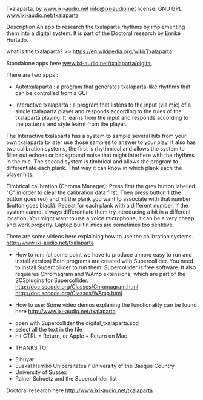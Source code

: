 Txalaparta. by www.ixi-audio.net
info@ixi-audio.net
license: GNU GPL
www.ixi-audio.net/txalaparta

Description
An app to research the txalaparta rhythms by implementing them into a digital system. It is part of the Doctoral research by Enrike Hurtado.

what is the txalaparta? >> https://en.wikipedia.org/wiki/Txalaparta

Standalone apps here
www.ixi-audio.net/txalaparta/digital

There are two apps :

- Autotxalaparta : a program that generates txalaparta-like rhythms that can be controlled from a GUI

- Interactive txalaparta : a program that listens to the input (via mic) of a single txalaparta player and responds according to the rules of the txalaparta playing. It learns from the input and responds according to the patterns and style learnt from the player.

The Interactive txalaparta has a system to sample several hits from your own txalaparta to later use those samples to answer to your play. It also has two calibration systems, the first is rhythmical and allows the system to filter out echoes or background noise that might interfiere with the rhythms in the mic. The second system is timbrical and allows the program to differentiate each plank. That way it can know in which plank each the player hits.

Timbrical calibration (Chroma Manager):  Press first the grey button labelled "C" in order to clear the calibration data first. Then press button 1 (the button goes red) and hit the plank you want to associate with that number (button goes black). Repeat for each plank with a different number. If the system cannot always differentiate them try introducing a hit in a different location. You might want to use a voice microphone, it can be a very cheap and work properly. Laptop builtin mics are sometimes too sentitive.

There are some videos here explaining how to use the calibration systems. http://www.ixi-audio.net/txalaparta


* How to run:
(at some point we have to produce a more easy to run and install version)
Both programs are created with Supercollider. You need to install Supercollider to run them. Supercollider is free software. It also requieres Chromagram and WAmp extensions, which are part of the SC3plugins for Supercollider.
http://doc.sccode.org/Classes/Chromagram.html
http://doc.sccode.org/Classes/WAmp.html

* How to use:
Some video demos explaning the functionality can be found here
http://www.ixi-audio.net/txalaparta

- open with Supercollider the digital_txalaparta.scd
- select all the text in the file
- hit CTRL + Return, or Apple + Return on Mac


* THANKS TO
- Elhuyar
- Euskal Herriko Unibersitatea / University of the Basque Country
- University of Sussex
- Rainer Schuetz and the Supercollider list


Doctoral research here
http://www.ixi-audio.net/txalaparta


